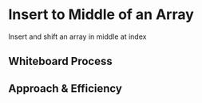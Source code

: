 # Insert to Middle of an Array

Insert and shift an array in middle at index

## Whiteboard Process
<!-- Embedded whiteboard image -->

## Approach & Efficiency
<!-- What approach did you take? Discuss Why. What is the Big O space/time for this approach? -->
